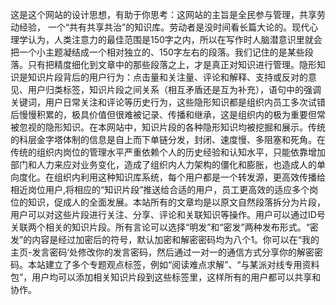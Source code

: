 这是这个网站的设计思想，有助于你思考：这网站的主旨是全民参与管理，共享劳动经验， 一个“共有共享共治”的知识库。劳动者是没时间看长篇大论的。现代心理学认为，人类注意力的最佳范围是150字之内，所以在写作时人脑潜意识里就会把一个小主题凝结成一个相对独立的、150字左右的段落。我们记住的是某些段落。只有把精度细化到文章中的那些段落之上，才是真正对知识进行管理。隐形知识是知识片段背后的用户行为：点击量和关注量、评论和解释、支持或反对的意见、用户归类标签，知识片段之间关系（相互矛盾还是互为补充），语句中的强调关键词，用户日常关注和评论等历史行为，这些隐形知识都是组织内员工多次试错后慢慢积累的，极具价值但很难被记录、传播和继承，这是组织内的极为重要但常被忽视的隐形知识。在本网站中，知识片段的各种隐形知识均被挖掘和展示。传统的科层金字塔体制的信息是自上而下单链分发，封闭、速度慢、多阻塞和死角。在传统的组织内岗位的管理水平严重依赖个人的历史经验和认知水平，只能依靠增加部门和人力来应对业务变化，造成了组织内人力架构的僵化和膨胀，也造成人的单向度化。在组织内利用这种知识库系统，每个用户都是一个转发源，更高效传播给相近岗位用户,将相应的“知识片段”推送给合适的用户，员工更高效的适应多个岗位的知识，促成人的全面发展。本站所有的文章均是以原文自然段落拆分为片段，用户可以对这些片段进行关注、分享、评论和关联知识等操作。用户可以通过ID号关联两个相关的知识片段。所有言论可以选择“明发”和“密发”两种发布形式。“密发”的内容是经过加密后的符号，默认加密和解密密码均为八个1。你可以在“我的主页-发言密码‘处修改你的发言密码，然后通过一对一的通信方式分享你的解密密码。本站建立了多个专题观点标签，例如“阅读难点求解”、“与某派对线专用资料包”，用户均可以添加相关知识片段到这些标签里，这样所有的用户都可以共享和协作。

